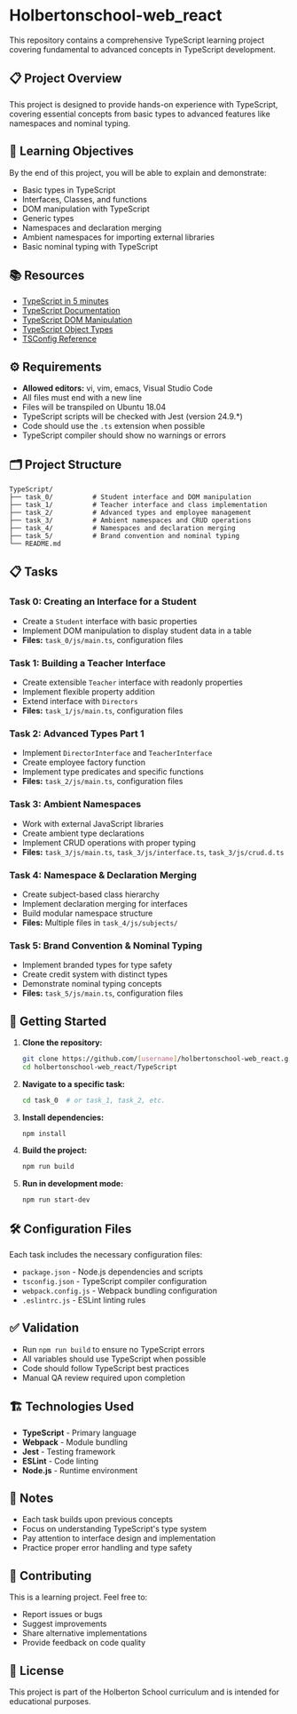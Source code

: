# Holbertonschool-web_react

This repository contains a comprehensive TypeScript learning project covering fundamental to advanced concepts in TypeScript development.

## 📋 Project Overview

This project is designed to provide hands-on experience with TypeScript, covering essential concepts from basic types to advanced features like namespaces and nominal typing.

## 🎯 Learning Objectives

By the end of this project, you will be able to explain and demonstrate:

- Basic types in TypeScript
- Interfaces, Classes, and functions
- DOM manipulation with TypeScript
- Generic types
- Namespaces and declaration merging
- Ambient namespaces for importing external libraries
- Basic nominal typing with TypeScript

## 📚 Resources

- [TypeScript in 5 minutes](https://www.typescriptlang.org/docs/handbook/typescript-in-5-minutes.html)
- [TypeScript Documentation](https://www.typescriptlang.org/docs/)
- [TypeScript DOM Manipulation](https://www.typescriptlang.org/docs/handbook/dom-manipulation.html)
- [TypeScript Object Types](https://www.typescriptlang.org/docs/handbook/2/objects.html)
- [TSConfig Reference](https://www.typescriptlang.org/tsconfig)

## ⚙️ Requirements

- **Allowed editors:** vi, vim, emacs, Visual Studio Code
- All files must end with a new line
- Files will be transpiled on Ubuntu 18.04
- TypeScript scripts will be checked with Jest (version 24.9.\*)
- Code should use the `.ts` extension when possible
- TypeScript compiler should show no warnings or errors

## 🗂️ Project Structure

```
TypeScript/
├── task_0/          # Student interface and DOM manipulation
├── task_1/          # Teacher interface and class implementation
├── task_2/          # Advanced types and employee management
├── task_3/          # Ambient namespaces and CRUD operations
├── task_4/          # Namespaces and declaration merging
├── task_5/          # Brand convention and nominal typing
└── README.md

```

## 📋 Tasks

### Task 0: Creating an Interface for a Student

- Create a `Student` interface with basic properties
- Implement DOM manipulation to display student data in a table
- **Files:** `task_0/js/main.ts`, configuration files

### Task 1: Building a Teacher Interface

- Create extensible `Teacher` interface with readonly properties
- Implement flexible property addition
- Extend interface with `Directors`
- **Files:** `task_1/js/main.ts`, configuration files

### Task 2: Advanced Types Part 1

- Implement `DirectorInterface` and `TeacherInterface`
- Create employee factory function
- Implement type predicates and specific functions
- **Files:** `task_2/js/main.ts`, configuration files

### Task 3: Ambient Namespaces

- Work with external JavaScript libraries
- Create ambient type declarations
- Implement CRUD operations with proper typing
- **Files:** `task_3/js/main.ts`, `task_3/js/interface.ts`, `task_3/js/crud.d.ts`

### Task 4: Namespace & Declaration Merging

- Create subject-based class hierarchy
- Implement declaration merging for interfaces
- Build modular namespace structure
- **Files:** Multiple files in `task_4/js/subjects/`

### Task 5: Brand Convention & Nominal Typing

- Implement branded types for type safety
- Create credit system with distinct types
- Demonstrate nominal typing concepts
- **Files:** `task_5/js/main.ts`, configuration files

## 🚀 Getting Started

1.  **Clone the repository:**

    ```bash
    git clone https://github.com/[username]/holbertonschool-web_react.git
    cd holbertonschool-web_react/TypeScript

    ```

2.  **Navigate to a specific task:**

    ```bash
    cd task_0  # or task_1, task_2, etc.

    ```

3.  **Install dependencies:**

    ```bash
    npm install

    ```

4.  **Build the project:**

    ```bash
    npm run build

    ```

5.  **Run in development mode:**

    ```bash
    npm run start-dev

    ```

## 🛠️ Configuration Files

Each task includes the necessary configuration files:

- `package.json` - Node.js dependencies and scripts
- `tsconfig.json` - TypeScript compiler configuration
- `webpack.config.js` - Webpack bundling configuration
- `.eslintrc.js` - ESLint linting rules

## ✅ Validation

- Run `npm run build` to ensure no TypeScript errors
- All variables should use TypeScript when possible
- Code should follow TypeScript best practices
- Manual QA review required upon completion

## 🏗️ Technologies Used

- **TypeScript** - Primary language
- **Webpack** - Module bundling
- **Jest** - Testing framework
- **ESLint** - Code linting
- **Node.js** - Runtime environment

## 📝 Notes

- Each task builds upon previous concepts
- Focus on understanding TypeScript's type system
- Pay attention to interface design and implementation
- Practice proper error handling and type safety

## 🤝 Contributing

This is a learning project. Feel free to:

- Report issues or bugs
- Suggest improvements
- Share alternative implementations
- Provide feedback on code quality

## 📄 License

This project is part of the Holberton School curriculum and is intended for educational purposes.
